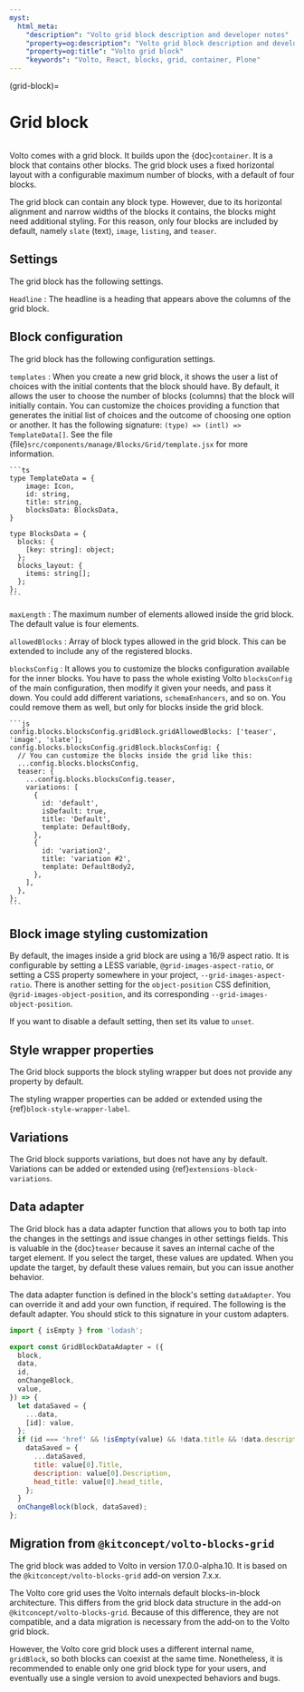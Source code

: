 ```yaml
---
myst:
  html_meta:
    "description": "Volto grid block description and developer notes"
    "property=og:description": "Volto grid block description and developer notes"
    "property=og:title": "Volto grid block"
    "keywords": "Volto, React, blocks, grid, container, Plone"
---
```


(grid-block)=

# Grid block

```{versionadded} Volto 17.0.0-alpha.10
```

Volto comes with a grid block.
It builds upon the {doc}`container`.
It is a block that contains other blocks.
The grid block uses a fixed horizontal layout with a configurable maximum number of blocks, with a default of four blocks.

The grid block can contain any block type.
However, due to its horizontal alignment and narrow widths of the blocks it contains, the blocks might need additional styling.
For this reason, only four blocks are included by default, namely `slate` (text), `image`, `listing`, and `teaser`.


## Settings

The grid block has the following settings.

`Headline`
:   The headline is a heading that appears above the columns of the grid block.


## Block configuration

The grid block has the following configuration settings.

`templates`
:   When you create a new grid block, it shows the user a list of choices with the initial contents that the block should have.
    By default, it allows the user to choose the number of blocks (columns) that the block will initially contain.
    You can customize the choices providing a function that generates the initial list of choices and the outcome of choosing one option or another.
    It has the following signature: `(type) => (intl) => TemplateData[]`.
    See the file {file}`src/components/manage/Blocks/Grid/template.jsx` for more information.

    ```ts
    type TemplateData = {
        image: Icon,
        id: string,
        title: string,
        blocksData: BlocksData,
    }

    type BlocksData = {
      blocks: {
        [key: string]: object;
      };
      blocks_layout: {
        items: string[];
      };
    };
    ```

`maxLength`
:   The maximum number of elements allowed inside the grid block.
    The default value is four elements.

`allowedBlocks`
:   Array of block types allowed in the grid block.
    This can be extended to include any of the registered blocks.

`blocksConfig`
:   It allows you to customize the blocks configuration available for the inner blocks.
    You have to pass the whole existing Volto `blocksConfig` of the main configuration, then modify it given your needs, and pass it down.
    You could add different variations, `schemaEnhancers`, and so on.
    You could remove them as well, but only for blocks inside the grid block.

    ```js
    config.blocks.blocksConfig.gridBlock.gridAllowedBlocks: ['teaser', 'image', 'slate'];
    config.blocks.blocksConfig.gridBlock.blocksConfig: {
      // You can customize the blocks inside the grid like this:
      ...config.blocks.blocksConfig,
      teaser: {
        ...config.blocks.blocksConfig.teaser,
        variations: [
          {
            id: 'default',
            isDefault: true,
            title: 'Default',
            template: DefaultBody,
          },
          {
            id: 'variation2',
            title: 'variation #2',
            template: DefaultBody2,
          },
        ],
      },
    };
    ```

## Block image styling customization

By default, the images inside a grid block are using a 16/9 aspect ratio.
It is configurable by setting a LESS variable, `@grid-images-aspect-ratio`, or setting a CSS property somewhere in your project, `--grid-images-aspect-ratio`.
There is another setting for the `object-position` CSS definition, `@grid-images-object-position`, and its corresponding `--grid-images-object-position`.

If you want to disable a default setting, then set its value to `unset`.

## Style wrapper properties

The Grid block supports the block styling wrapper but does not provide any property by default.

The styling wrapper properties can be added or extended using the {ref}`block-style-wrapper-label`.


## Variations

The Grid block supports variations, but does not have any by default.
Variations can be added or extended using {ref}`extensions-block-variations`.

## Data adapter

The Grid block has a data adapter function that allows you to both tap into the changes in the settings and issue changes in other settings fields.
This is valuable in the {doc}`teaser` because it saves an internal cache of the target element.
If you select the target, these values are updated.
When you update the target, by default these values remain, but you can issue another behavior.

The data adapter function is defined in the block's setting `dataAdapter`.
You can override it and add your own function, if required.
The following is the default adapter.
You should stick to this signature in your custom adapters.

```js
import { isEmpty } from 'lodash';

export const GridBlockDataAdapter = ({
  block,
  data,
  id,
  onChangeBlock,
  value,
}) => {
  let dataSaved = {
    ...data,
    [id]: value,
  };
  if (id === 'href' && !isEmpty(value) && !data.title && !data.description) {
    dataSaved = {
      ...dataSaved,
      title: value[0].Title,
      description: value[0].Description,
      head_title: value[0].head_title,
    };
  }
  onChangeBlock(block, dataSaved);
};
```


## Migration from `@kitconcept/volto-blocks-grid`

The grid block was added to Volto in version 17.0.0-alpha.10.
It is based on the `@kitconcept/volto-blocks-grid` add-on version 7.x.x.

The Volto core grid uses the Volto internals default blocks-in-block architecture.
This differs from the grid block data structure in the add-on `@kitconcept/volto-blocks-grid`.
Because of this difference, they are not compatible, and a data migration is necessary from the add-on to the Volto grid block.

However, the Volto core grid block uses a different internal name, `gridBlock`, so both blocks can coexist at the same time.
Nonetheless, it is recommended to enable only one grid block type for your users, and eventually use a single version to avoid unexpected behaviors and bugs.
